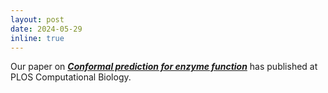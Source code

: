 ```yaml
---
layout: post
date: 2024-05-29
inline: true
---
```


Our paper on [***Conformal prediction for enzyme function***](https://journals.plos.org/ploscompbiol/article?id=10.1371/journal.pcbi.1012135) has published at PLOS Computational Biology.